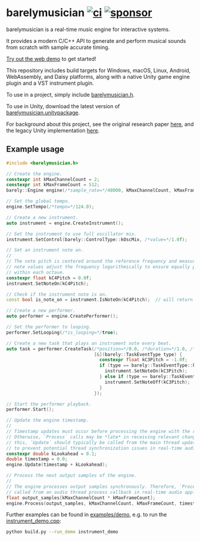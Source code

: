 barelymusician
[![ci](https://github.com/anokta/barelymusician/actions/workflows/ci.yml/badge.svg)](https://github.com/anokta/barelymusician/actions/workflows/ci.yml)
[![sponsor](https://img.shields.io/static/v1?label=sponsor&message=%E2%9D%A4&logo=GitHub&color=%23fe8e86)](https://github.com/sponsors/anokta)
==============

barelymusician is a real-time music engine for interactive systems.

It provides a modern C/C++ API to generate and perform musical sounds from scratch with sample
accurate timing.

[Try out the web demo](http://barelymusician.com) to get started!

This repository includes build targets for Windows, macOS, Linux, Android, WebAssembly, and Daisy
platforms, along with a native Unity game engine plugin and a VST instrument plugin.

To use in a project, simply include [barelymusician.h](include/barelymusician.h).

To use in Unity, download the latest version of
[barelymusician.unitypackage](https://github.com/anokta/barelymusician/releases/latest/download/barelymusician.unitypackage).

For background about this project, see the original research paper
[here](http://www.aes.org/e-lib/browse.cfm?elib=17598), and the legacy Unity implementation
[here](https://github.com/anokta/barelyMusicianLegacy).

Example usage
-------------

```cpp
#include <barelymusician.h>

// Create the engine.
constexpr int kMaxChannelCount = 2;
constexpr int kMaxFrameCount = 512;
barely::Engine engine(/*sample_rate=*/48000, kMaxChannelCount, kMaxFrameCount);

// Set the global tempo.
engine.SetTempo(/*tempo=*/124.0);

// Create a new instrument.
auto instrument = engine.CreateInstrument();

// Set the instrument to use full oscillator mix.
instrument.SetControl(barely::ControlType::kOscMix, /*value=*/1.0f);

// Set an instrument note on.
//
// The note pitch is centered around the reference frequency and measured in octaves. Fractional
// note values adjust the frequency logarithmically to ensure equally perceived pitch intervals
// within each octave.
constexpr float kC4Pitch = 0.0f;
instrument.SetNoteOn(kC4Pitch);

// Check if the instrument note is on.
const bool is_note_on = instrument.IsNoteOn(kC4Pitch);  // will return true.

// Create a new performer.
auto performer = engine.CreatePerformer();

// Set the performer to looping.
performer.SetLooping(/*is_looping=*/true);

// Create a new task that plays an instrument note every beat.
auto task = performer.CreateTask(/*position=*/0.0, /*duration=*/1.0, /*priority=*/0,
                                 [&](barely::TaskEventType type) {
                                   constexpr float kC3Pitch = -1.0f;
                                   if (type == barely::TaskEventType::kBegin) {
                                     instrument.SetNoteOn(kC3Pitch);
                                   } else if (type == barely::TaskEventType::kEnd) {
                                     instrument.SetNoteOff(kC3Pitch);
                                   }
                                 });

// Start the performer playback.
performer.Start();

// Update the engine timestamp.
//
// Timestamp updates must occur before processing the engine with the respective timestamps.
// Otherwise, `Process` calls may be *late* in receiving relevant changes to the engine. To address
// this, `Update` should typically be called from the main thread update callback using a lookahead
// to prevent potential thread synchronization issues in real-time audio applications.
constexpr double kLookahead = 0.1;
double timestamp = 0.0;
engine.Update(timestamp + kLookahead);

// Process the next output samples of the engine.
//
// The engine processes output samples synchronously. Therefore, `Process` should typically be
// called from an audio thread process callback in real-time audio applications.
float output_samples[kMaxChannelCount * kMaxFrameCount];
engine.Process(output_samples, kMaxChannelCount, kMaxFrameCount, timestamp);
```

Further examples can be found in [examples/demo](examples/demo), e.g. to run the
[instrument_demo.cpp](examples/demo/instrument_demo.cpp):

```sh
python build.py --run_demo instrument_demo
```
